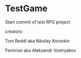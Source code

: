 # TestGame
Start commit of test RPG project

creators:

Tom Reddl aka Nikolay Korovkin


Femirion aka Aleksandr Vostryakov
